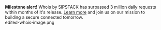 **Milestone alert!** Whois by SIPSTACK has surpassed 3 million daily requests within months of it's release. [Learn more](https://www.sipstack.com/products/whois) and join us on our mission to building a secure connected tomorrow.  
edited-whois-image.png
